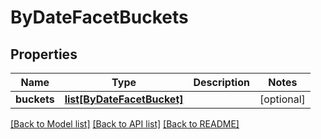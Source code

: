 # ByDateFacetBuckets

## Properties
Name | Type | Description | Notes
------------ | ------------- | ------------- | -------------
**buckets** | [**list[ByDateFacetBucket]**](ByDateFacetBucket.md) |  | [optional] 

[[Back to Model list]](../README.md#documentation-for-models) [[Back to API list]](../README.md#documentation-for-api-endpoints) [[Back to README]](../README.md)


